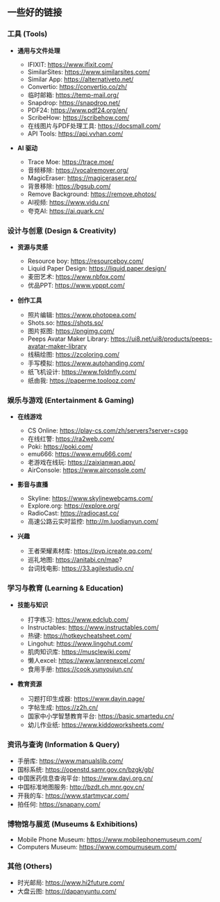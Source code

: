 ## 一些好的链接

### 工具 (Tools)

- **通用与文件处理**
    - IFIXIT: https://www.ifixit.com/
    - SimilarSites: https://www.similarsites.com/
    - Similar App: https://alternativeto.net/
    - Convertio: https://convertio.co/zh/
    - 临时邮箱: https://temp-mail.org/
    - Snapdrop: https://snapdrop.net/
    - PDF24: https://www.pdf24.org/en/
    - ScribeHow: https://scribehow.com/
    - 在线图片与PDF处理工具: https://docsmall.com/
    - API Tools: https://api.vvhan.com/

- **AI 驱动**
    - Trace Moe: https://trace.moe/
    - 音频移除: https://vocalremover.org/
    - MagicEraser: https://magiceraser.pro/
    - 背景移除: https://bgsub.com/
    - Remove Background: https://remove.photos/
    - AI视频: https://www.vidu.cn/
    - 夸克AI: https://ai.quark.cn/

### 设计与创意 (Design & Creativity)

- **资源与灵感**
    - Resource boy: https://resourceboy.com/
    - Liquid Paper Design: https://liquid.paper.design/
    - 麦田艺术: https://www.nbfox.com/
    - 优品PPT: https://www.ypppt.com/

- **创作工具**
    - 照片编辑: https://www.photopea.com/
    - Shots.so: https://shots.so/
    - 图片抠图: https://pngimg.com/
    - Peeps Avatar Maker Library: https://ui8.net/ui8/products/peeps-avatar-maker-library
    - 线稿绘图: https://zcoloring.com/
    - 手写模拟: https://www.autohanding.com/
    - 纸飞机设计: https://www.foldnfly.com/
    - 纸由我: https://paperme.toolooz.com/

### 娱乐与游戏 (Entertainment & Gaming)

- **在线游戏**
    - CS Online: https://play-cs.com/zh/servers?server=csgo
    - 在线红警: https://ra2web.com/
    - Poki: https://poki.com/
    - emu666: https://www.emu666.com/
    - 老游戏在线玩: https://zaixianwan.app/
    - AirConsole: https://www.airconsole.com/

- **影音与直播**
    - Skyline: https://www.skylinewebcams.com/
    - Explore.org: https://explore.org/
    - RadioCast: https://radiocast.co/
    - 高速公路云实时监控: http://m.luodianyun.com/

- **兴趣**
    - 王者荣耀素材库: https://pvp.icreate.qq.com/
    - 巡礼地图: https://anitabi.cn/map?
    - 台词找电影: https://33.agilestudio.cn/

### 学习与教育 (Learning & Education)

- **技能与知识**
    - 打字练习: https://www.edclub.com/
    - Instructables: https://www.instructables.com/
    - 热键: https://hotkeycheatsheet.com/
    - Lingohut: https://www.lingohut.com/
    - 肌肉知识库: https://musclewiki.com/
    - 懒人excel: https://www.lanrenexcel.com/
    - 食用手册: https://cook.yunyoujun.cn/

- **教育资源**
    - 习题打印生成器: https://www.dayin.page/
    - 字帖生成: https://z2h.cn/
    - 国家中小学智慧教育平台: https://basic.smartedu.cn/
    - 幼儿作业纸: https://www.kiddoworksheets.com/

### 资讯与查询 (Information & Query)

- 手册库: https://www.manualslib.com/
- 国标系统: https://openstd.samr.gov.cn/bzgk/gb/
- 中国医药信息查询平台: https://www.dayi.org.cn/
- 中国标准地图服务: http://bzdt.ch.mnr.gov.cn/
- 开我的车: https://www.startmycar.com/
- 拍任何: https://snapany.com/

### 博物馆与展览 (Museums & Exhibitions)

- Mobile Phone Museum: https://www.mobilephonemuseum.com/
- Computers Museum: https://www.compumuseum.com/

### 其他 (Others)

- 时光邮局: https://www.hi2future.com/
- 大盘云图: https://dapanyuntu.com/
